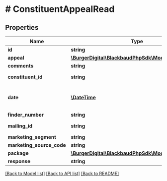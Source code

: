# # ConstituentAppealRead

## Properties

Name | Type | Description | Notes
------------ | ------------- | ------------- | -------------
**id** | **string** | The immutable system record ID of the constituent appeal. | [optional]
**appeal** | [**\BurgerDigital\BlackbaudPhpSdk\Model\AppealRead**](AppealRead.md) |  | [optional]
**comments** | **string** | User comments for the constituent appeal. | [optional]
**constituent_id** | **string** | The immutable system record ID of the constituent associated with the appeal. | [optional]
**date** | [**\DateTime**](\DateTime.md) | The constituent appeal date. Includes an offset from UTC in &lt;a href&#x3D;\&quot;https://tools.ietf.org/html/rfc3339\&quot;&gt;ISO-8601 format: &lt;/a&gt;&lt;i&gt;1969-11-21T10:29:43-04:00&lt;/i&gt;. | [optional]
**finder_number** | **string** | The Marketing finder number for the constituent appeal. | [optional]
**mailing_id** | **string** | The user-defined mailing identifier for the constituent appeal. | [optional]
**marketing_segment** | **string** | The marketing segment for the constituent appeal. | [optional]
**marketing_source_code** | **string** | The Marketing source code for the constituent appeal. | [optional]
**package** | [**\BurgerDigital\BlackbaudPhpSdk\Model\PackageRead**](PackageRead.md) |  | [optional]
**response** | **string** | The response for the constituent appeal. | [optional]

[[Back to Model list]](../../README.md#models) [[Back to API list]](../../README.md#endpoints) [[Back to README]](../../README.md)
